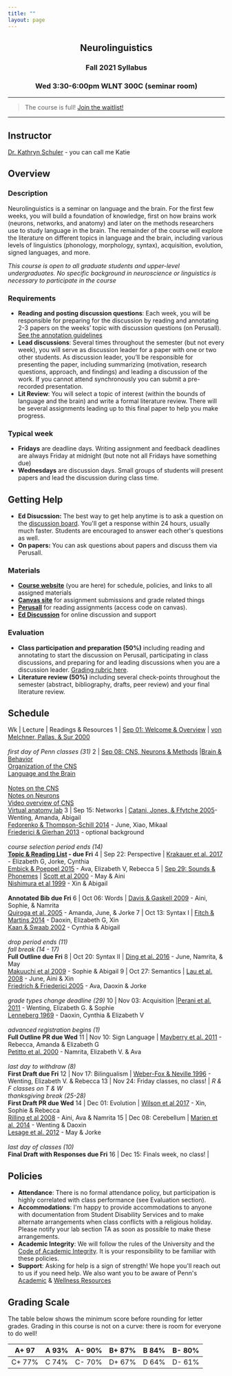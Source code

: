 ```yaml
---
title: ""
layout: page
---
```



<h2 align="center">Neurolinguistics</h2>
<h3 align="center">Fall 2021 Syllabus</h3>
<h3 align="center">Wed 3:30-6:00pm WLNT 300C (seminar room)</h3>

<hr>

> The course is full! [Join the waitlist!](https://forms.gle/qyiF72PnfSYwKxFn6)

<hr>

## Instructor
[Dr. Kathryn Schuler](mailto:kschuler@sas.upenn.edu) - you can call me Katie


## Overview

### Description

Neurolinguistics is a seminar on language and the brain. For the first few weeks, you will build a foundation of knowledge, first on how brains work (neurons, networks, and anatomy) and later on the methods researchers use to study language in the brain. The remainder of the course will explore the literature on different topics in language and the brain, including various levels of linguistics (phonology, morphology, syntax), acquisition, evolution, signed languages, and more.

*This course is open to all graduate students and upper-level undergraduates. No specific background in neuroscience or linguistics is necessary to participate in the course*

### Requirements

- **Reading and posting discussion questions**: Each week, you will be responsible for preparing for the discussion by reading and annotating 2-3 papers on the weeks’ topic with discussion questions (on Perusall). [See the annotation guidelines](https://public.3.basecamp.com/p/p7oojNVWQXJRH6BVe5bteXFX)
- **Lead discussions**: Several times throughout the semester (but not every week), you will serve as discussion leader for a paper with one or two other students. As discussion leader, you’ll be responsible for presenting the paper, including summarizing (motivation, research questions, approach, and findings) and leading a discussion of the work. If you cannot attend synchronously you can submit a pre-recorded presentation. 
- **Lit Review**: You will select a topic of interest (within the bounds of language and the brain) and write a formal literature review. There will be several assignments leading up to this final paper to help you make progress.

### Typical week

- **Fridays** are deadline days. Writing assignment and feedback deadlines are always Friday at midnight (but note not all Fridays have something due)
- **Wednesdays** are discussion days. Small groups of students will present papers and lead the discussion during class time. 

## Getting Help

- **Ed Disucssion:** The best way to get help anytime is to ask a question on the [discussion board](https://edstem.org/us/courses/13251/discussion/). You'll get a response within 24 hours, usually much faster. Students are encouraged to answer each other's questions as well. 
- **On papers:** You can ask questions about papers and discuss them via Perusall.

 
### Materials

- **[Course website](index.md)** (you are here) for schedule, policies, and links to all assigned materials
- **[Canvas site](https://canvas.upenn.edu/courses/1613834)** for assignment submissions and grade related things
- **[Perusall](https://app.perusall.com/courses/neurolinguistics/_/dashboard/assignments)** for reading assignments (access code on canvas). 
- **[Ed Discussion](https://edstem.org/us/courses/13251/discussion/)** for online discussion and support

### Evaluation 
- **Class participation and preparation (50%)**  including reading and annotating to start the discussion on Perusall, participating in class discussions, and preparing for and leading discussions when you are a discussion leader. [Grading rubric here](https://public.3.basecamp.com/p/uATqsDvYdptdvtFXC2jYFnQ6). 
- **Literature review (50%)**  including several check-points throughout the semester (abstract, bibliography, drafts, peer review) and your final literature review.


## Schedule

Wk  | Lecture | Readings & Resources 
1 | [Sep 01: Welcome & Overview](https://docs.google.com/presentation/d/1MdIJzTOnmsF_17hfeWEa6U9DnQIKKjLNQvgj1LNVKds/edit?usp=sharing) | [von Melchner, Pallas, & Sur 2000](https://app.perusall.com/courses/neurolinguistics/visual-behaviour-mediated-by-retinal-projections-directed-to-the-auditory-pathway?assignmentId=DqkwEG6qYaMETTj7x&part=1) <br><br> *first day of Penn classes (31)*
2 | [Sep 08: CNS, Neurons & Methods](https://docs.google.com/presentation/d/17GrmkDTSsWqrlA0FDVegGVAKuJ8I7KlmU8ALdKMAJDU/edit?usp=sharing) |[Brain & Behavior](https://app.perusall.com/courses/neurolinguistics/the-brain-and-behavior-787898030?assignmentId=nrsgpimBwd2cg8vhy&part=1)<br> [Organization of the CNS](https://app.perusall.com/courses/neurolinguistics/the-organization-of-the-central-nervous-system?assignmentId=EMm34PeuwrtyC3xqW&part=1) <br> [Language and the Brain](https://app.perusall.com/courses/neurolinguistics/ch-7-language-and-the-brain?assignmentId=AyYFRNmHBCQgKD9Am&part=1) <br><br> [Notes on the CNS](https://docs.google.com/document/d/1PRnxbS35voE_a0O-zt9b5AgpzA90kzHGQmPOjIeMIoo/edit) <br>[Notes on Neurons](https://docs.google.com/document/d/10m2TaXG4dH76JJWaoWzONSnLYD6Opt5RjLd1bbx04pE/edit?usp=sharing) <br>[Video overview of CNS](https://www.youtube.com/watch?v=xB7rXw_3gVY&t=34s&ab_channel=UBCMedicine-EducationalMedia)<br>[Virtual anatomy lab](https://www.neuroanatomy.ca/modules/Cortex/story_html5.html)
3 | Sep 15: Networks  | [Catani, Jones, & Ffytche 2005](https://app.perusall.com/courses/neurolinguistics/perisylvian-language-networks-of-the-human-brain?assignmentId=GfieQQsgP9XxWTqHF&part=1)- Wenting, Amanda, Abigail <br>  [Fedorenko & Thompson-Schill 2014](https://app.perusall.com/courses/neurolinguistics/reworking-the-language-network?assignmentId=oMzxC4nh4keESGYHH&part=1) - June, Xiao, Mikaal<br>[Friederici & Gierhan 2013](https://app.perusall.com/courses/neurolinguistics/the-language-network?assignmentId=pJQccMGrFcrMPkQfK&part=1) - optional background <br><br> *course selection period ends (14)* <br> **[Topic & Reading List](https://edstem.org/us/courses/13251/discussion/600473) - due Fri**
4 | Sep 22: Perspective |  [Krakauer et al. 2017](https://app.perusall.com/courses/neurolinguistics/neuroscience-needs-behavior-correcting-a-reductionist-bias?assignmentId=tL8GhmPExhQyAKoqX&part=1) - Elizabeth G, Jorke, Cynthia <br>  [Embick & Poeppel 2015](https://app.perusall.com/courses/neurolinguistics/defining-the-relation-between-linguistics-and-neuroscience?assignmentId=4PucwdQG8LkAFgNXL&part=1) - Ava, Elizabeth V, Rebecca
5 | [Sep 29: Sounds & Phonemes](https://docs.google.com/presentation/d/1LXDJIxXvxXS403BVxd2mgqwYYy2_56qTspLdpigqFTE/edit?usp=sharing) | [Scott et al 2000](https://app.perusall.com/courses/neurolinguistics/identification-of-a-pathway-for-intelligible-speech-in-the-left-temporal-lobe?assignmentId=RoProNWyjwiMRLtT2&part=1) - May & Aini <br>   [Nishimura et al 1999](https://app.perusall.com/courses/neurolinguistics/sign-language-heard-in-the-auditory-cortex?assignmentId=4cHsc5pPB8ZQDvysJ&part=1) - Xin & Abigail <br><br> **Annotated Bib due Fri**
6 | Oct 06: Words | [Davis & Gaskell 2009](https://app.perusall.com/courses/neurolinguistics/a-complementary-systems-account-of-word-learning-neural-and-behavioural-evidence?assignmentId=LvrfHtJMqkXywLGg7&part=1) - Aini, Sophie, & Namrita    <br> [Quiroga et al. 2005](https://app.perusall.com/courses/neurolinguistics/invariant-visual-representation-by-single-neurons-in-the-human-brain?assignmentId=7yYfpdRtkS7bXYp36&part=1) - Amanda, June, & Jorke
7 | Oct 13: Syntax I  | [Fitch & Martins 2014](https://app.perusall.com/courses/neurolinguistics/hierarchical-processing-in-music-language-and-action-lashley-revisited?assignmentId=r56sqsXk9YrN9jPfZ&part=1) - Daoxin, Elizabeth G, Xin <br>  [Kaan & Swaab 2002](https://app.perusall.com/courses/neurolinguistics/the-brain-circuitry-of-syntactic-comprehension?assignmentId=xg3ijLewEnEzKA5z4&part=1) - Cynthia & Abigail  <br><br> *drop period ends (11) <br> fall break (14 - 17)*<br> **Full Outline due Fri**
8 | Oct 20: Syntax II |  [Ding et al. 2016](https://app.perusall.com/courses/neurolinguistics/cortical-tracking-of-hierarchical-linguistic-structures-in-connected-speech?assignmentId=vQZak9tFMZdTSPmc4&part=1) - June, Namrita, & May <br> [Makuuchi et al 2009](https://app.perusall.com/courses/neurolinguistics/segregating-the-core-computational-faculty-of-human-language-from-working-memory?assignmentId=iR4gJz9jXscThiaEk&part=1) - Sophie & Abigail 
9 | Oct 27: Semantics |  [Lau et al. 2008](https://app.perusall.com/courses/neurolinguistics/a-cortical-network-for-semantics-de-constructing-the-n400?assignmentId=qAxYcsKRqTwX5ge5f&part=1) - June, Aini & Xin <br>  [Friedrich & Friederici 2005](https://app.perusall.com/courses/neurolinguistics/phonotactic-knowledge-and-lexical-semantic-processing-in-one-year-olds-brain-responses-to-words-and-nonsense-words-in-picture-contexts?assignmentId=8qFQ2ZE2J88f6kCW2&part=1) - Ava, Daoxin & Jorke <br><br> *grade types change deadline (29)*
10 | Nov 03: Acquisition  |[Perani et al. 2011](https://app.perusall.com/courses/neurolinguistics/neural-language-networks-at-birth?assignmentId=K3Pta6r5A9wBrBWJH&part=1) - Wenting, Elizabeth G. & Sophie <br> [Lenneberg 1969](https://app.perusall.com/courses/neurolinguistics/on-explaining-language?assignmentId=hgk5BbSpKyrCdPXSY&part=1) - Daoxin, Cynthia & Elizabeth V <br><br> *advanced registration begins (1)* <br>**Full Outline PR due Wed**
11 |  Nov 10: Sign Language | [Mayberry et al. 2011](https://app.perusall.com/courses/neurolinguistics/age-of-acquisition-effects-on-the-functional-organization-of-language-in-the-adult-brain?assignmentId=28CXQWiqjLe72efk6&part=1) - Rebecca, Amanda & Elizabeth G <br> [Petitto et al. 2000](https://app.perusall.com/courses/neurolinguistics/speech-like-cerebral-activity-in-profoundly-deaf-people-processing-signed-languages-implications-for-the-neural-basis-of-human-language?assignmentId=6XMLDLwd4TWw55GjT&part=1) - Namrita, Elizabeth V. & Ava  <br><br> *last day to withdraw (8)* <br> **First Draft due Fri**
12 | Nov 17: Bilingualism  | [Weber-Fox & Neville 1996](https://app.perusall.com/courses/neurolinguistics/maturational-constraints-on-functional-specializations-for-language-processing-erp-and-behavioral-evidence-in-bilingual-speakers?assignmentId=mzaFyR5G7T7GLzrve&part=1) - Wenting, Elizabeth V. & Rebecca
13 | Nov 24: Friday classes, no class!  |  *R & F classes on T & W <br> thanksgiving break (25-28)* <br> **First Draft PR due Wed**
14 | Dec 01: Evolution | [Wilson et al 2017](https://app.perusall.com/courses/neurolinguistics/conserved-sequence-processing-in-primate-frontal-cortex?assignmentId=9tCw6N2YjwgQJ5ky7&part=1) - Xin, Sophie & Rebecca <br> [Rilling et al 2008](https://app.perusall.com/courses/neurolinguistics/the-evolution-of-the-arcuate-fasciculus-revealed-with-comparative-dti?assignmentId=bjRB5BiJq9PT5EjsC&part=1)  - Aini, Ava & Namrita
15 | Dec 08: Cerebellum |  [Marien et al. 2014](https://app.perusall.com/courses/neurolinguistics/consensus-paper-language-and-the-cerebellum-an-ongoing-enigma?assignmentId=awqPQuY4jqgAn7W7t&part=1) - Wenting & Daoxin <br> [Lesage et al. 2012](https://app.perusall.com/courses/neurolinguistics/cerebellar-rtms-disrupts-predictive-language-processing?assignmentId=xCgqzYQwBRAoZFGCQ&part=1) - May & Jorke <br><br> *last day of classes (10)*<br> **Final Draft with Responses due Fri**
16 | Dec 15: Finals week, no class! | 


## Policies

- **Attendance**: There is no formal attendance policy, but participation is highly correlated with class performance (see Evaluation section). 
- **Accommodations**: I'm happy to provide accommodations to anyone with documentation from Student Disability Services and to make alternate arrangements when class conflicts with a religious holiday. Please notify your lab section TA as soon as possible to make these arrangements.
- **Academic Integrity**: We will follow the rules of the University and the [Code of Academic Integrity](https://catalog.upenn.edu/pennbook/code-of-academic-integrity/).  It is your responsibility to be familiar with these policies.
- **Support**: Asking for help is a sign of strength! We hope you'll reach out to us if you need help. We also want you to be aware of Penn's [Academic](https://www.college.upenn.edu/index.php/support) & [Wellness Resources](https://www.wellnessatpenn.com/)

## Grading Scale
The table below shows the minimum score before rounding for letter grades. Grading in this course is not on a curve: there is room for everyone to do well!

A+ 97 | A 93% | A- 90% | B+ 87% | B 84% | B- 80%
--- | --- | --- | --- | --- | ---
C+ 77% | C 74% | C- 70% | D+ 67% | D 64% | D- 61%


